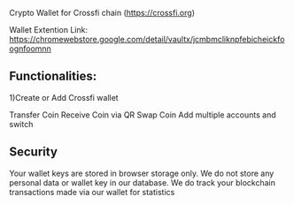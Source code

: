 Crypto Wallet for Crossfi chain (https://crossfi.org)

Wallet Extention Link: https://chromewebstore.google.com/detail/vaultx/jcmbmcliknpfebicheickfoognfoomnn

## Functionalities:

1)Create or Add Crossfi wallet

Transfer Coin
Receive Coin via QR 
Swap Coin
Add multiple accounts and switch


## Security

Your wallet keys are stored in browser storage only. We do not store any personal data or wallet key in our database. We do track your blockchain transactions made via our wallet for statistics
